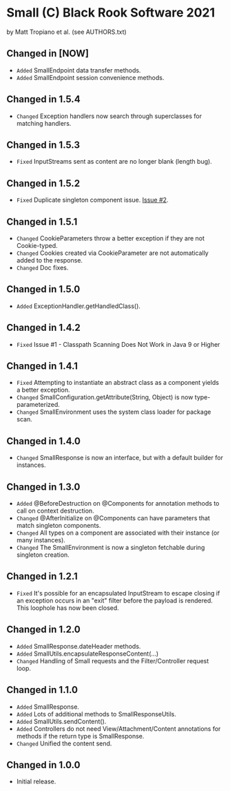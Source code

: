 Small (C) Black Rook Software 2021
==================================
by Matt Tropiano et al. (see AUTHORS.txt)


Changed in [NOW]
----------------

- `Added` SmallEndpoint data transfer methods.
- `Added` SmallEndpoint session convenience methods.


Changed in 1.5.4
----------------

- `Changed` Exception handlers now search through superclasses for matching handlers.


Changed in 1.5.3
----------------

- `Fixed` InputStreams sent as content are no longer blank (length bug).


Changed in 1.5.2
----------------

- `Fixed` Duplicate singleton component issue. [Issue #2](https://github.com/BlackRookSoftware/Small/issues/2).


Changed in 1.5.1
----------------

- `Changed` CookieParameters throw a better exception if they are not Cookie-typed.
- `Changed` Cookies created via CookieParameter are not automatically added to the response.
- `Changed` Doc fixes.


Changed in 1.5.0
----------------

- `Added` ExceptionHandler.getHandledClass().


Changed in 1.4.2
----------------

- `Fixed` Issue #1 - Classpath Scanning Does Not Work in Java 9 or Higher


Changed in 1.4.1
----------------

- `Fixed` Attempting to instantiate an abstract class as a component yields a better exception. 
- `Changed` SmallConfiguration.getAttribute(String, Object) is now type-parameterized.
- `Changed` SmallEnvironment uses the system class loader for package scan. 


Changed in 1.4.0
----------------

- `Changed` SmallResponse is now an interface, but with a default builder for instances.


Changed in 1.3.0
----------------

- `Added` @BeforeDestruction on @Components for annotation methods to call on context destruction.
- `Changed` @AfterInitialize on @Components can have parameters that match singleton components.
- `Changed` All types on a component are associated with their instance (or many instances).
- `Changed` The SmallEnvironment is now a singleton fetchable during singleton creation.


Changed in 1.2.1
----------------

- `Fixed` It's possible for an encapsulated InputStream to escape closing if an exception occurs
  in an "exit" filter before the payload is rendered. This loophole has now been closed.


Changed in 1.2.0
----------------

- `Added` SmallResponse.dateHeader methods.
- `Added` SmallUtils.encapsulateResponseContent(...)
- `Changed` Handling of Small requests and the Filter/Controller request loop.


Changed in 1.1.0
----------------

- `Added` SmallResponse.
- `Added` Lots of additional methods to SmallResponseUtils.
- `Added` SmallUtils.sendContent().
- `Added` Controllers do not need View/Attachment/Content annotations for methods if the return type is SmallResponse.
- `Changed` Unified the content send.


Changed in 1.0.0
----------------

- Initial release.

